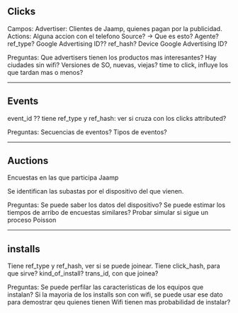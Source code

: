 Clicks
------
Campos: 
Advertiser: Clientes de Jaamp, quienes pagan por la publicidad.
Actions: Alguna accion con el telefono
Source? -> Que es esto?
Agente?
ref_type? Google Advertising ID??
ref_hash? Device Google Advertising ID?

Preguntas: 
Que advertisers tienen los productos mas interesantes?
Hay ciudades sin wifi? 
Versiones de SO, nuevas, viejas? 
time to click, influye los que tardan mas o menos? 

---
Events
------
event_id ??
tiene ref_type y ref_hash: ver si cruza con los clicks
attributed? 

Preguntas: 
Secuencias de eventos? 
Tipos de eventos? 

---
Auctions
--------
Encuestas en las que participa Jaamp

Se identifican las subastas por el dispositivo del que vienen. 

Preguntas: 
Se puede saber los datos del dispositivo? 
Se puede estimar los tiempos de arribo de encuestas similares? 
Probar simular si sigue un proceso Poisson

---
installs
--------
Tiene ref_type y ref_hash, ver si se puede joinear. 
Tiene click_hash, para que sirve? 
kind_of_install? 
trans_id, con que joinea? 

Preguntas:
Se puede perfilar las caracteristicas de los equipos que instalan? 
Si la mayoria de los installs son con wifi, se puede usar ese dato 
para demostrar qeu quienes tienen Wifi tienen mas probabilidad de instalar? 
